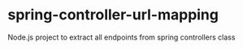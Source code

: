 # spring-controller-url-mapping
Node.js project to extract all endpoints from spring controllers class
